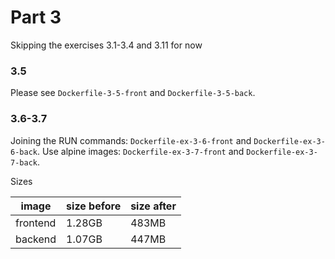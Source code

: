 # Part 3

Skipping the exercises 3.1-3.4 and 3.11 for now

### 3.5

Please see `Dockerfile-3-5-front` and `Dockerfile-3-5-back`.

### 3.6-3.7

Joining the RUN commands: `Dockerfile-ex-3-6-front` and `Dockerfile-ex-3-6-back`.
Use alpine images: `Dockerfile-ex-3-7-front` and `Dockerfile-ex-3-7-back`.

Sizes

| image    | size before | size after |
|----------|-------------|------------|
| frontend | 1.28GB      | 483MB      |
| backend  | 1.07GB      | 447MB      |